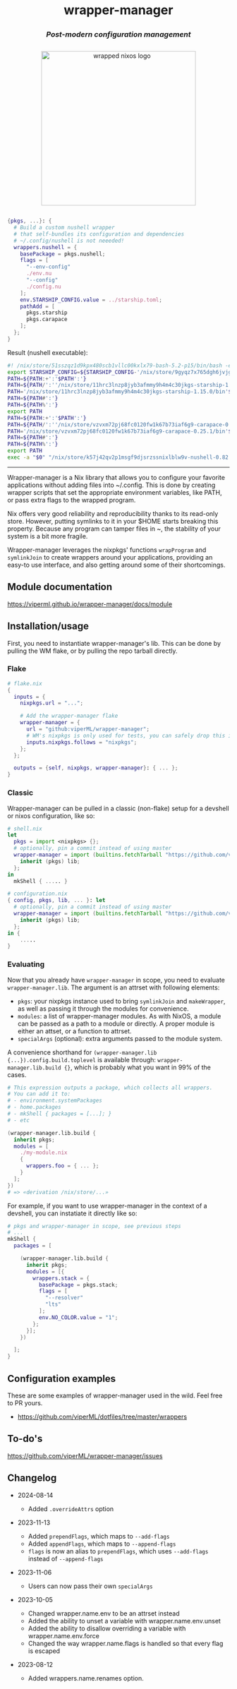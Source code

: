 ####

<h1>
    <p align="center">
        <b>wrapper-manager</b>
    </p>
</h1>

<h3>
    <p align="center">
        <i>Post-modern configuration management</i>
    </p>
</h3>

<p align="center" style="margin: 2em auto;">
  <img src="./doc/static/wrapper.svg" alt="wrapped nixos logo" onerror="this.remove()"  width="350"/>
</p>


```nix
{pkgs, ...}: {
  # Build a custom nushell wrapper
  # that self-bundles its configuration and dependencies
  # ~/.config/nushell is not neeeded!
  wrappers.nushell = {
    basePackage = pkgs.nushell;
    flags = [
      "--env-config"
      ./env.nu
      "--config"
      ./config.nu
    ];
    env.STARSHIP_CONFIG.value = ../starship.toml;
    pathAdd = [
      pkgs.starship
      pkgs.carapace
    ];
  };
}
```

Result (nushell executable):

```bash
#! /nix/store/51sszqz1d9kpx480scb1vllc00kxlx79-bash-5.2-p15/bin/bash -e
export STARSHIP_CONFIG=${STARSHIP_CONFIG-'/nix/store/9gyqz7x765dgh6jvjgnsmiq1zp8lm2y8-starship.toml'}
PATH=${PATH:+':'$PATH':'}
PATH=${PATH/':''/nix/store/11hrc3lnzp8jyb3afmmy9h4m4c30jkgs-starship-1.15.0/bin'':'/':'}
PATH='/nix/store/11hrc3lnzp8jyb3afmmy9h4m4c30jkgs-starship-1.15.0/bin'$PATH
PATH=${PATH#':'}
PATH=${PATH%':'}
export PATH
PATH=${PATH:+':'$PATH':'}
PATH=${PATH/':''/nix/store/vzvxm72pj68fc0120fw1k67b73iaf6g9-carapace-0.25.1/bin'':'/':'}
PATH='/nix/store/vzvxm72pj68fc0120fw1k67b73iaf6g9-carapace-0.25.1/bin'$PATH
PATH=${PATH#':'}
PATH=${PATH%':'}
export PATH
exec -a "$0" "/nix/store/k57j42qv2p1msgf9djsrzssnixlblw9v-nushell-0.82.0/bin/.nu-wrapped"  --env-config /nix/store/zx7cc0fmr3gsbxfvdri8b1pnybsh8hd9-env.nu --config /nix/store/n4mdvfbcc81i9bhrakw7r6wnk4nygbdl-config.nu "$@"
```

---

Wrapper-manager is a Nix library that allows you to configure your favorite applications
without adding files into ~/.config.
This is done by creating wrapper scripts that set the appropriate environment variables, like PATH,
or pass extra flags to the wrapped program.

Nix offers very good reliability and reproducibility thanks to its read-only store.
However, putting symlinks to it in your $HOME starts breaking this property.
Because any program can tamper files in ~, the stability of your system is a bit
more fragile.

Wrapper-manager leverages the nixpkgs' functions `wrapProgram` and `symlinkJoin` to create wrappers
around your applications, providing an easy-to use interface, and also getting
around some of their shortcomings.


## **Module documentation**

https://viperml.github.io/wrapper-manager/docs/module


## **Installation/usage**

First, you need to instantiate wrapper-manager's lib. This can be done by pulling the WM flake, or by pulling the repo tarball directly.

### Flake

```nix
# flake.nix
{
  inputs = {
    nixpkgs.url = "...";

    # Add the wrapper-manager flake
    wrapper-manager = {
      url = "github:viperML/wrapper-manager";
      # WM's nixpkgs is only used for tests, you can safely drop this if needed.
      inputs.nixpkgs.follows = "nixpkgs";
    };
  };

  outputs = {self, nixpkgs, wrapper-manager}: { ... };
}
```

### Classic

Wrapper-manager can be pulled in a classic (non-flake) setup for a devshell or nixos configuration, like so:

```nix
# shell.nix
let
  pkgs = import <nixpkgs> {};
  # optionally, pin a commit instead of using master
  wrapper-manager = import (builtins.fetchTarball "https://github.com/viperML/wrapper-manager/archive/refs/heads/master.tar.gz") {
    inherit (pkgs) lib;
  };
in
  mkShell { ..... }
```

```nix
# configuration.nix
{ config, pkgs, lib, ... }: let
  # optionally, pin a commit instead of using master
  wrapper-manager = import (builtins.fetchTarball "https://github.com/viperML/wrapper-manager/archive/refs/heads/master.tar.gz") {
    inherit (pkgs) lib;
  };
in {
    .....
}
```


### Evaluating

Now that you already have `wrapper-manager` in scope, you need to evaluate `wrapper-manager.lib`. The argument is an attrset with following elements:

- `pkgs`: your nixpkgs instance used to bring `symlinkJoin` and `makeWrapper`, as well as passing it through the modules for convenience.
- `modules`: a list of wrapper-manager modules. As with NixOS, a module can be passed as a path to a module or directly. A proper module is either an attset, or a function to attrset.
- `specialArgs` (optional): extra arguments passed to the module system.

A convenience shorthand for `(wrapper-manager.lib {...}).config.build.toplevel` is available through: `wrapper-manager.lib.build {}`, which is probably what you want in 99% of the cases.

```nix
# This expression outputs a package, which collects all wrappers.
# You can add it to:
# - environment.systemPackages
# - home.packages
# - mkShell { packages = [...]; }
# - etc

(wrapper-manager.lib.build {
  inherit pkgs;
  modules = [
    ./my-module.nix
    {
      wrappers.foo = { ... };
    }
  ];
})
# => «derivation /nix/store/...»
```

For example, if you want to use wrapper-manager in the context of a devshell, you can instatiate it directly like so:
```nix
# pkgs and wrapper-manager in scope, see previous steps
# ...
mkShell {
  packages = [

    (wrapper-manager.lib.build {
      inherit pkgs;
      modules = [{
        wrappers.stack = {
          basePackage = pkgs.stack;
          flags = [
            "--resolver"
            "lts"
          ];
          env.NO_COLOR.value = "1";
        };
      }];
    })

  ];
}
```


## **Configuration examples**

These are some examples of wrapper-manager used in the wild. Feel free to PR yours.

- https://github.com/viperML/dotfiles/tree/master/wrappers


## To-do's

https://github.com/viperML/wrapper-manager/issues

## Changelog

- 2024-08-14
  - Added `.overrideAttrs` option

- 2023-11-13
  - Added `prependFlags`, which maps to `--add-flags`
  - Added `appendFlags`, which maps to `--append-flags`
  - `flags` is now an alias to `prependFlags`, which uses `--add-flags` instead of `--append-flags`

- 2023-11-06
  - Users can now pass their own `specialArgs`

- 2023-10-05
  - Changed wrapper.name.env to be an attrset instead
  - Added the ability to unset a variable with wrapper.name.env.unset
  - Added the ability to disallow overriding a variable with wrapper.name.env.force
  - Changed the way wrapper.name.flags is handled so that every flag is escaped

- 2023-08-12
  - Added wrappers.name.renames option.
